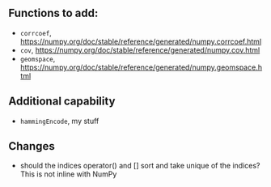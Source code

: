  ## Functions to add:

 * `corrcoef`, https://numpy.org/doc/stable/reference/generated/numpy.corrcoef.html
 * `cov`, https://numpy.org/doc/stable/reference/generated/numpy.cov.html
 * `geomspace`, https://numpy.org/doc/stable/reference/generated/numpy.geomspace.html

## Additional capability

 * `hammingEncode`, my stuff

## Changes

 * should the indices operator() and [] sort and take unique of the indices? This is not inline with NumPy
